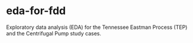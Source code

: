 # eda-for-fdd
Exploratory data analysis (EDA) for the Tennessee Eastman Process (TEP) and the Centrifugal Pump study cases.
